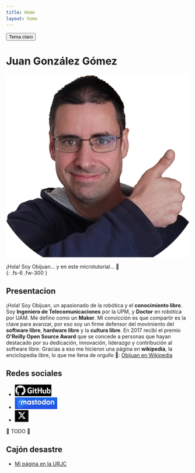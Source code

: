 ```yaml
---
title: Home
layout: home
---
```


<!-- BOTON PARA CAMBIAR EL TEMA CLARO/OSCURO -->
<button class="btn js-toggle-light-mode">Tema claro</button>

<script>
  const toggleDarkMode = document.querySelector('.js-toggle-light-mode');
  jtd.setTheme('dark');

  jtd.addEvent(toggleDarkMode, 'click', function(){
    if (jtd.getTheme() === 'dark') {
      jtd.setTheme('light');
      toggleDarkMode.textContent = 'Tema oscuro';
    } else {
      jtd.setTheme('dark');
      toggleDarkMode.textContent = 'Tema claro';
    }
  });
</script>


# Juan González Gómez


![](images/Obijuan.png)

¡Hola! Soy Obijuan... y en este microtutorial... 🙂  
{: .fs-6 .fw-300 }  

## Presentacion

¡Hola! Soy Obijuan, un apasionado de la robótica y el **conocimiento libre**. Soy **Ingeniero de Telecomunicaciones** por la UPM, y **Doctor** en robótica por UAM. Me defino como un **Maker**. Mi convicción es que compartir es la clave para avanzar, por eso soy un firme defensor del movimiento del **software libre**, **hardware libre** y la **cultura libre**. En 2017 recibí el premio **O'Reilly Open Source Award** que se concede a personas que hayan destacado por su dedicación, innovación, liderazgo y contribución al software libre. Gracias a eso me hicieron una página en **wikipedia**, la enciclopedia libre, lo que me llena de orgullo 🙂: [Obijuan en Wikipedia](https://es.wikipedia.org/wiki/Juan_Gonz%C3%A1lez_G%C3%B3mez)  

## Redes sociales

* [![](images/logo-github.png)][Github]  
* [![](images/logo-mastodon.png)][Mastodon]  
* [![](images/logo-X.png)][X/Twitter]  


🚧 TODO 🚧


## Cajón desastre

* [Mi página en la URJC](https://gestion2.urjc.es/pdi/ver/juan.gonzalez.gomez)  

<!-- Enlaces de referencia -->
[Github]: https://github.com/Obijuan/
[Mastodon]: https://mstdn.social/@Obijuan
[X/Twitter]: https://x.com/Obijuan_cube  



